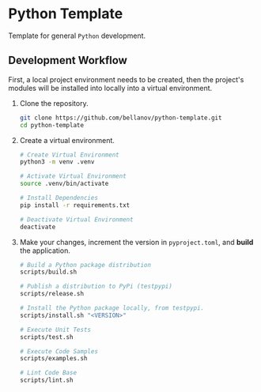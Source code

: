 # Python Template

Template for general `Python` development.

## Development Workflow

First, a local project environment needs to be created, then the project's modules will be installed into locally into a virtual environment.

1. Clone the repository.

   ```sh
   git clone https://github.com/bellanov/python-template.git
   cd python-template
   ```

2. Create a virtual environment.

   ```sh
   # Create Virtual Environment
   python3 -m venv .venv

   # Activate Virtual Environment
   source .venv/bin/activate

   # Install Dependencies
   pip install -r requirements.txt 

   # Deactivate Virtual Environment
   deactivate
   ```

3. Make your changes, increment the version in `pyproject.toml`, and **build** the application.

   ```sh
   # Build a Python package distribution
   scripts/build.sh

   # Publish a distribution to PyPi (testpypi)
   scripts/release.sh

   # Install the Python package locally, from testpypi.
   scripts/install.sh "<VERSION>"

   # Execute Unit Tests
   scripts/test.sh

   # Execute Code Samples
   scripts/examples.sh

   # Lint Code Base
   scripts/lint.sh
   ```